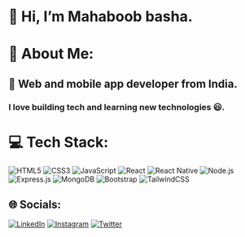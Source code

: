 #  👋 Hi, I’m Mahaboob basha.
# 💫 About Me:
## 👀 Web and mobile app developer from India.
### I love building tech and learning new technologies  😃.
# 💻 Tech Stack:
 ![HTML5](https://img.shields.io/badge/html5-%23E34F26.svg?style=for-the-badge&logo=html5&logoColor=white) ![CSS3](https://img.shields.io/badge/css3-%231572B6.svg?style=for-the-badge&logo=css3&logoColor=white) ![JavaScript](https://img.shields.io/badge/javascript-%23323330.svg?style=for-the-badge&logo=javascript&logoColor=%23F7DF1E) ![React](https://img.shields.io/badge/react-%2320232a.svg?style=for-the-badge&logo=react&logoColor=%2361DAFB) ![React Native](https://img.shields.io/badge/react--native-20232A?style=for-the-badge&logo=react&logoColor=%2361DAFB) ![Node.js](https://img.shields.io/badge/node.js-339933.svg?style=for-the-badge&logo=nodedotjs&logoColor=white) ![Express.js](https://img.shields.io/badge/express.js-000000.svg?style=for-the-badge&logo=express&logoColor=white) ![MongoDB](https://img.shields.io/badge/mongodb-47A248.svg?style=for-the-badge&logo=mongodb&logoColor=white) ![Bootstrap](https://img.shields.io/badge/bootstrap-%23563D7C.svg?style=for-the-badge&logo=bootstrap&logoColor=white)  ![TailwindCSS](https://img.shields.io/badge/tailwindcss-%2338B2AC.svg?style=for-the-badge&logo=tailwind-css&logoColor=white) 
## 🌐 Socials:
 [![LinkedIn](https://img.shields.io/badge/LinkedIn-%230077B5.svg?logo=linkedin&logoColor=white)](http://www.linkedin.com/in/mahaboob-basha-g) [![Instagram](https://img.shields.io/badge/Instagram-%23E4405F.svg?logo=Instagram&logoColor=white)](https://www.instagram.com/its_mahaboob_basha) [![Twitter](https://img.shields.io/badge/Twitter-%231DA1F2.svg?logo=Twitter&logoColor=white)](https://twitter.com/Mahaboob_g23)
